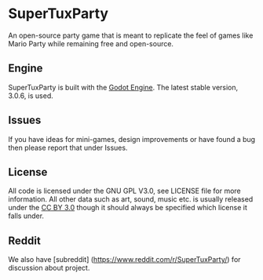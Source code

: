 # SuperTuxParty
An open-source party game that is meant to replicate the feel of games like
Mario Party while remaining free and open-source.

## Engine
SuperTuxParty is built with the [Godot Engine](https://godotengine.org/). The
latest stable version, 3.0.6, is used.

## Issues
If you have ideas for mini-games, design improvements or have found a bug then
please report that under Issues.

## License
All code is licensed under the GNU GPL V3.0, see LICENSE file for more
information. All other data such as art, sound, music etc. is usually
released under the [CC BY 3.0](https://creativecommons.org/licenses/by/3.0/)
though it should always be specified which license it falls under.
## Reddit
We also have [subreddit] (https://www.reddit.com/r/SuperTuxParty/) for discussion about project. 
